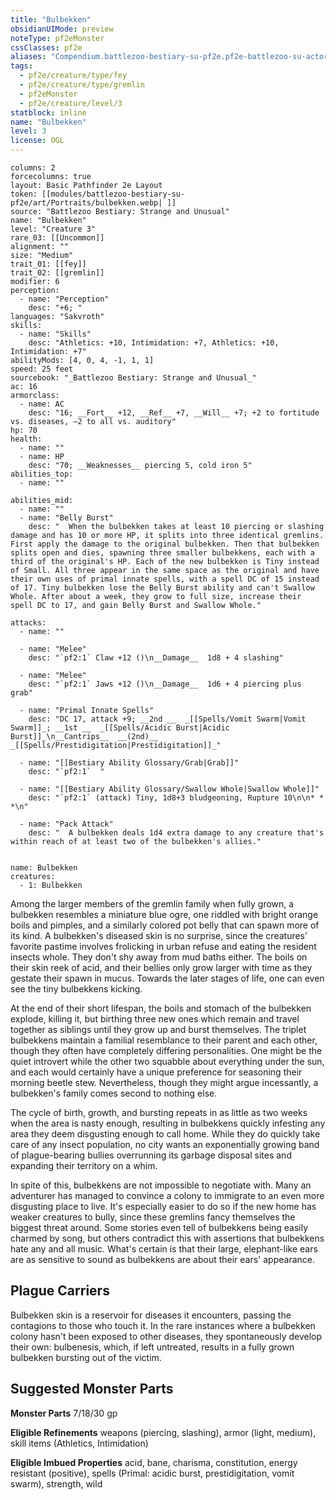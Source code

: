 ```yaml
---
title: "Bulbekken"
obsidianUIMode: preview
noteType: pf2eMonster
cssClasses: pf2e
aliases: "Compendium.battlezoo-bestiary-su-pf2e.pf2e-battlezoo-su-actors.Actor.sxvKZtc4ULBGK9RJ" 
tags:
  - pf2e/creature/type/fey
  - pf2e/creature/type/gremlin
  - pf2eMonster
  - pf2e/creature/level/3
statblock: inline
name: "Bulbekken"
level: 3
license: OGL
---
```


```statblock
columns: 2
forcecolumns: true
layout: Basic Pathfinder 2e Layout
token: [[modules/battlezoo-bestiary-su-pf2e/art/Portraits/bulbekken.webp| ]]
source: "Battlezoo Bestiary: Strange and Unusual"
name: "Bulbekken"
level: "Creature 3"
rare_03: [[Uncommon]]
alignment: ""
size: "Medium"
trait_01: [[fey]]
trait_02: [[gremlin]]
modifier: 6
perception:
  - name: "Perception"
    desc: "+6; "
languages: "Sakvroth"
skills:
  - name: "Skills"
    desc: "Athletics: +10, Intimidation: +7, Athletics: +10, Intimidation: +7"
abilityMods: [4, 0, 4, -1, 1, 1]
speed: 25 feet
sourcebook: "_Battlezoo Bestiary: Strange and Unusual_"
ac: 16
armorclass:
  - name: AC
    desc: "16; __Fort__ +12, __Ref__ +7, __Will__ +7; +2 to fortitude vs. diseases, –2 to all vs. auditory"
hp: 70
health:
  - name: ""
  - name: HP
    desc: "70; __Weaknesses__ piercing 5, cold iron 5"
abilities_top:
  - name: ""

abilities_mid:
  - name: ""
  - name: "Belly Burst"
    desc: "  When the bulbekken takes at least 10 piercing or slashing damage and has 10 or more HP, it splits into three identical gremlins. First apply the damage to the original bulbekken. Then that bulbekken splits open and dies, spawning three smaller bulbekkens, each with a third of the original's HP. Each of the new bulbekken is Tiny instead of Small. All three appear in the same space as the original and have their own uses of primal innate spells, with a spell DC of 15 instead of 17. Tiny bulbekken lose the Belly Burst ability and can't Swallow Whole. After about a week, they grow to full size, increase their spell DC to 17, and gain Belly Burst and Swallow Whole."

attacks:
  - name: ""

  - name: "Melee"
    desc: "`pf2:1` Claw +12 ()\n__Damage__  1d8 + 4 slashing"

  - name: "Melee"
    desc: "`pf2:1` Jaws +12 ()\n__Damage__  1d6 + 4 piercing plus grab"

  - name: "Primal Innate Spells"
    desc: "DC 17, attack +9; __2nd __  _[[Spells/Vomit Swarm|Vomit Swarm]]_; __1st __  _[[Spells/Acidic Burst|Acidic Burst]]_\n__Cantrips__  __(2nd)__ _[[Spells/Prestidigitation|Prestidigitation]]_"

  - name: "[[Bestiary Ability Glossary/Grab|Grab]]"
    desc: "`pf2:1`  "

  - name: "[[Bestiary Ability Glossary/Swallow Whole|Swallow Whole]]"
    desc: "`pf2:1` (attack) Tiny, 1d8+3 bludgeoning, Rupture 10\n\n* * *\n"

  - name: "Pack Attack"
    desc: "  A bulbekken deals 1d4 extra damage to any creature that's within reach of at least two of the bulbekken's allies."
 
```

```encounter-table
name: Bulbekken
creatures:
  - 1: Bulbekken
```



Among the larger members of the gremlin family when fully grown, a bulbekken resembles a miniature blue ogre, one riddled with bright orange boils and pimples, and a similarly colored pot belly that can spawn more of its kind. A bulbekken's diseased skin is no surprise, since the creatures' favorite pastime involves frolicking in urban refuse and eating the resident insects whole. They don't shy away from mud baths either. The boils on their skin reek of acid, and their bellies only grow larger with time as they gestate their spawn in mucus. Towards the later stages of life, one can even see the tiny bulbekkens kicking.

At the end of their short lifespan, the boils and stomach of the bulbekken explode, killing it, but birthing three new ones which remain and travel together as siblings until they grow up and burst themselves. The triplet bulbekkens maintain a familial resemblance to their parent and each other, though they often have completely differing personalities. One might be the quiet introvert while the other two squabble about everything under the sun, and each would certainly have a unique preference for seasoning their morning beetle stew. Nevertheless, though they might argue incessantly, a bulbekken's family comes second to nothing else.

The cycle of birth, growth, and bursting repeats in as little as two weeks when the area is nasty enough, resulting in bulbekkens quickly infesting any area they deem disgusting enough to call home. While they do quickly take care of any insect population, no city wants an exponentially growing band of plague-bearing bullies overrunning its garbage disposal sites and expanding their territory on a whim.

In spite of this, bulbekkens are not impossible to negotiate with. Many an adventurer has managed to convince a colony to immigrate to an even more disgusting place to live. It's especially easier to do so if the new home has weaker creatures to bully, since these gremlins fancy themselves the biggest threat around. Some stories even tell of bulbekkens being easily charmed by song, but others contradict this with assertions that bulbekkens hate any and all music. What's certain is that their large, elephant-like ears are as sensitive to sound as bulbekkens are about their ears' appearance.

## Plague Carriers

Bulbekken skin is a reservoir for diseases it encounters, passing the contagions to those who touch it. In the rare instances where a bulbekken colony hasn't been exposed to other diseases, they spontaneously develop their own: bulbenesis, which, if left untreated, results in a fully grown bulbekken bursting out of the victim.

## Suggested Monster Parts

**Monster Parts** 7/18/30 gp

**Eligible Refinements** weapons (piercing, slashing), armor (light, medium), skill items (Athletics, Intimidation)

**Eligible Imbued Properties** acid, bane, charisma, constitution, energy resistant (positive), spells (Primal: acidic burst, prestidigitation, vomit swarm), strength, wild
